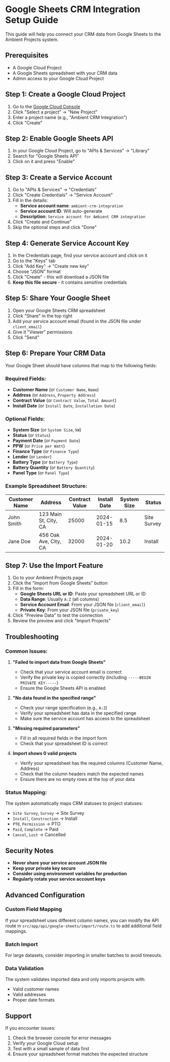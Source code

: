 # Google Sheets CRM Integration Setup Guide

This guide will help you connect your CRM data from Google Sheets to the Ambient Projects system.

## Prerequisites

- A Google Cloud Project
- A Google Sheets spreadsheet with your CRM data
- Admin access to your Google Cloud Project

## Step 1: Create a Google Cloud Project

1. Go to the [Google Cloud Console](https://console.cloud.google.com/)
2. Click "Select a project" → "New Project"
3. Enter a project name (e.g., "Ambient CRM Integration")
4. Click "Create"

## Step 2: Enable Google Sheets API

1. In your Google Cloud Project, go to "APIs & Services" → "Library"
2. Search for "Google Sheets API"
3. Click on it and press "Enable"

## Step 3: Create a Service Account

1. Go to "APIs & Services" → "Credentials"
2. Click "Create Credentials" → "Service Account"
3. Fill in the details:
   - **Service account name**: `ambient-crm-integration`
   - **Service account ID**: Will auto-generate
   - **Description**: `Service account for Ambient CRM integration`
4. Click "Create and Continue"
5. Skip the optional steps and click "Done"

## Step 4: Generate Service Account Key

1. In the Credentials page, find your service account and click on it
2. Go to the "Keys" tab
3. Click "Add Key" → "Create new key"
4. Choose "JSON" format
5. Click "Create" - this will download a JSON file
6. **Keep this file secure** - it contains sensitive credentials

## Step 5: Share Your Google Sheet

1. Open your Google Sheets CRM spreadsheet
2. Click "Share" in the top right
3. Add your service account email (found in the JSON file under `client_email`)
4. Give it "Viewer" permissions
5. Click "Send"

## Step 6: Prepare Your CRM Data

Your Google Sheet should have columns that map to the following fields:

### Required Fields:
- **Customer Name** (or `Customer Name`, `Name`)
- **Address** (or `Address`, `Property Address`)
- **Contract Value** (or `Contract Value`, `Total Amount`)
- **Install Date** (or `Install Date`, `Installation Date`)

### Optional Fields:
- **System Size** (or `System Size`, `kW`)
- **Status** (or `Status`)
- **Payment Date** (or `Payment Date`)
- **PPW** (or `Price per Watt`)
- **Finance Type** (or `Finance Type`)
- **Lender** (or `Lender`)
- **Battery Type** (or `Battery Type`)
- **Battery Quantity** (or `Battery Quantity`)
- **Panel Type** (or `Panel Type`)

### Example Spreadsheet Structure:

| Customer Name | Address | Contract Value | Install Date | System Size | Status |
|---------------|---------|----------------|--------------|-------------|--------|
| John Smith | 123 Main St, City, CA | 25000 | 2024-01-15 | 8.5 | Site Survey |
| Jane Doe | 456 Oak Ave, City, CA | 32000 | 2024-01-20 | 10.2 | Install |

## Step 7: Use the Import Feature

1. Go to your Ambient Projects page
2. Click the "Import from Google Sheets" button
3. Fill in the form:
   - **Google Sheets URL or ID**: Paste your spreadsheet URL or ID
   - **Data Range**: Usually `A:Z` (all columns)
   - **Service Account Email**: From your JSON file (`client_email`)
   - **Private Key**: From your JSON file (`private_key`)
4. Click "Preview Data" to test the connection
5. Review the preview and click "Import Projects"

## Troubleshooting

### Common Issues:

1. **"Failed to import data from Google Sheets"**
   - Check that your service account email is correct
   - Verify the private key is copied correctly (including `-----BEGIN PRIVATE KEY-----`)
   - Ensure the Google Sheets API is enabled

2. **"No data found in the specified range"**
   - Check your range specification (e.g., `A:Z`)
   - Verify your spreadsheet has data in the specified range
   - Make sure the service account has access to the spreadsheet

3. **"Missing required parameters"**
   - Fill in all required fields in the import form
   - Check that your spreadsheet ID is correct

4. **Import shows 0 valid projects**
   - Verify your spreadsheet has the required columns (Customer Name, Address)
   - Check that the column headers match the expected names
   - Ensure there are no empty rows at the top of your data

### Status Mapping:

The system automatically maps CRM statuses to project statuses:

- `Site Survey`, `Survey` → Site Survey
- `Install`, `Construction` → Install  
- `PTO`, `Permission` → PTO
- `Paid`, `Complete` → Paid
- `Cancel`, `Lost` → Cancelled

## Security Notes

- **Never share your service account JSON file**
- **Keep your private key secure**
- **Consider using environment variables for production**
- **Regularly rotate your service account keys**

## Advanced Configuration

### Custom Field Mapping

If your spreadsheet uses different column names, you can modify the API route in `src/app/api/google-sheets/import/route.ts` to add additional field mappings.

### Batch Import

For large datasets, consider importing in smaller batches to avoid timeouts.

### Data Validation

The system validates imported data and only imports projects with:
- Valid customer names
- Valid addresses
- Proper date formats

## Support

If you encounter issues:
1. Check the browser console for error messages
2. Verify your Google Cloud setup
3. Test with a small sample of data first
4. Ensure your spreadsheet format matches the expected structure 